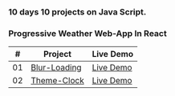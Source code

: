 ### 10 days 10 projects on Java Script.

### Progressive Weather Web-App In React

|  #  | Project                                                                                                  | Live Demo                                      |
| :-: | -------------------------------------------------------------------------------------------------------- | ---------------------------------------------- |
| 01  | [Blur-Loading](https://github.com/amisha26/10-days-10-Projects-JS/tree/master/Blurry-Loading) | [Live Demo]()      |
| 02  | [Theme-Clock](https://github.com/amisha26/10-days-10-Projects-JS/tree/master/Theme-Clock)      | [Live Demo]() |
